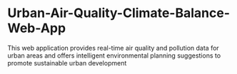 # Urban-Air-Quality-Climate-Balance-Web-App
This web application provides real-time air quality and pollution data for urban areas and offers intelligent environmental planning suggestions to promote sustainable urban development
